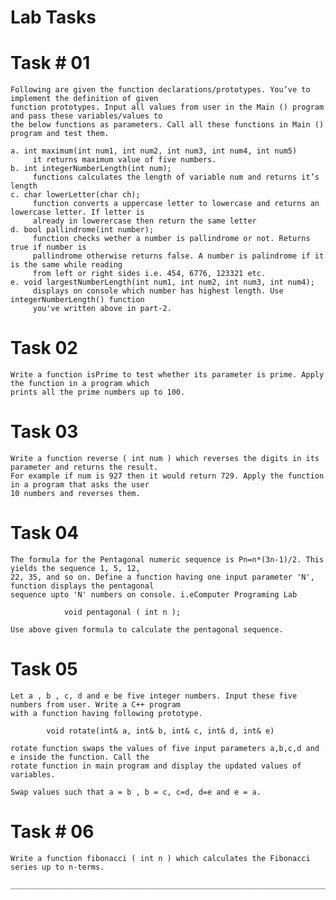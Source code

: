 # Lab Tasks

# Task # 01

	Following are given the function declarations/prototypes. You’ve to implement the definition of given
	function prototypes. Input all values from user in the Main () program and pass these variables/values to
	the below functions as parameters. Call all these functions in Main () program and test them.

	a. int maximum(int num1, int num2, int num3, int num4, int num5)
		 it returns maximum value of five numbers.
	b. int integerNumberLength(int num);
		 functions calculates the length of variable num and returns it’s length
	c. char lowerLetter(char ch);
		 function converts a uppercase letter to lowercase and returns an lowercase letter. If letter is
		 already in lowerercase then return the same letter
	d. bool pallindrome(int number);
		 function checks wether a number is pallindrome or not. Returns true if number is
		 pallindrome otherwise returns false. A number is palindrome if it is the same while reading
		 from left or right sides i.e. 454, 6776, 123321 etc.
	e. void largestNumberLength(int num1, int num2, int num3, int num4);
		 displays on console which number has highest length. Use integerNumberLength() function
		 you've written above in part-2.

# Task 02

	Write a function isPrime to test whether its parameter is prime. Apply the function in a program which
	prints all the prime numbers up to 100.

# Task 03

	Write a function reverse ( int num ) which reverses the digits in its parameter and returns the result.
	For example if num is 927 then it would return 729. Apply the function in a program that asks the user
	10 numbers and reverses them.

# Task 04
	The formula for the Pentagonal numeric sequence is Pn=n*(3n-1)/2. This yields the sequence 1, 5, 12,
	22, 35, and so on. Define a function having one input parameter 'N', function displays the pentagonal
	sequence upto 'N' numbers on console. i.eComputer Programing Lab

				void pentagonal ( int n );

	Use above given formula to calculate the pentagonal sequence.

# Task 05

	Let a , b , c, d and e be five integer numbers. Input these five numbers from user. Write a C++ program
	with a function having following prototype.

			void rotate(int& a, int& b, int& c, int& d, int& e)

	rotate function swaps the values of five input parameters a,b,c,d and e inside the function. Call the
	rotate function in main program and display the updated values of variables.

	Swap values such that a = b , b = c, c=d, d=e and e = a.

# Task # 06

	Write a function fibonacci ( int n ) which calculates the Fibonacci series up to n-terms.

	___________________________________________________________________________________________________________
